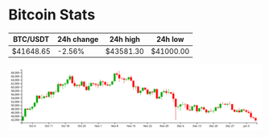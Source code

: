 # Bitcoin Stats

BTC/USDT|24h change|24h high|24h low|
|---|---|---|---|
|$41648.65|-2.56%|$43581.30|$41000.00|

<img src="./chart.svg">

